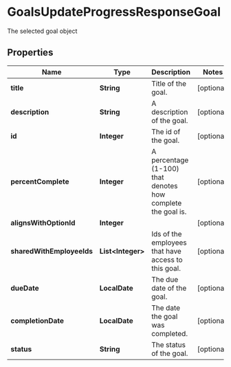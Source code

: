 

# GoalsUpdateProgressResponseGoal

The selected goal object

## Properties

| Name | Type | Description | Notes |
|------------ | ------------- | ------------- | -------------|
|**title** | **String** | Title of the goal. |  [optional] |
|**description** | **String** | A description of the goal. |  [optional] |
|**id** | **Integer** | The id of the goal. |  [optional] |
|**percentComplete** | **Integer** | A percentage (1-100) that denotes how complete the goal is. |  [optional] |
|**alignsWithOptionId** | **Integer** |  |  [optional] |
|**sharedWithEmployeeIds** | **List&lt;Integer&gt;** | Ids of the employees that have access to this goal. |  [optional] |
|**dueDate** | **LocalDate** | The due date of the goal. |  [optional] |
|**completionDate** | **LocalDate** | The date the goal was completed. |  [optional] |
|**status** | **String** | The status of the goal. |  [optional] |



